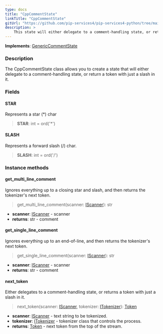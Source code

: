 ```yaml
---
type: docs
title: "CppCommentState"
linkTitle: "CppCommentState"
gitUrl: "https://github.com/pip-services4/pip-services4-python/tree/main/pip-services4-expressions-python"
description: > 
    This state will either delegate to a comment-handling state, or return a token with just a slash in it.
---
```


**Implements**: [GenericCommentState](../generic_comment_state)

### Description
The CppCommentState class allows you to create a state that will either delegate to a comment-handling state, or return a token with just a slash in it.

### Fields

<span class="hide-title-link">

#### STAR
Represents a star (*) char
> **STAR**: int = ord('*')

#### SLASH
Represents a forward slash (/) char.
> **SLASH**: int = ord('/')

</span>



### Instance methods

#### get_multi_line_comment
Ignores everything up to a closing star and slash, and then returns the tokenizer's next token.

> get_multi_line_comment(scanner: [IScanner](../../../io/iscanner)): str

- **scanner**: [IScanner](../../../io/iscanner) - scanner
- **returns**: str - comment

#### get_single_line_comment
Ignores everything up to an end-of-line, and then returns the tokenizer's next token.

> get_single_line_comment(scanner: [IScanner](../../../io/iscanner)): str

- **scanner**: [IScanner](../../../io/iscanner) - scanner
- **returns**: str - comment

#### next_token
Either delegates to a comment-handling state, or returns a token with just a slash in it.

> next_token(scanner: [IScanner](../../../io/iscanner), tokenizer: [ITokenizer](../../itokenizer)): [Token](../../token)

- **scanner**: [IScanner](../../../io/iscanner) - text string to be tokenized.
- **tokenizer**: [ITokenizer](../../itokenizer) - tokenizer class that controls the process.
- **returns**: [Token](../../token) - next token from the top of the stream.
